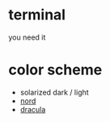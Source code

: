 # terminal

you need it

# color scheme

* solarized dark / light
* [nord](https://github.com/arcticicestudio/nord)
* [dracula](https://draculatheme.com/iterm/)
